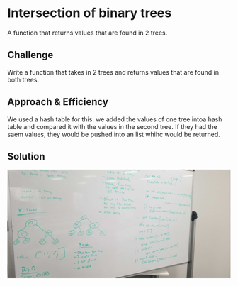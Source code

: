 # Intersection of binary trees
A function that returns values that are found in 2 trees.

## Challenge
Write a function that takes in 2 trees and returns values that are found in both trees.

## Approach & Efficiency
We used a hash table for this. we added the values of one tree intoa hash table and compared it with the values in the second tree. If they had the saem values, they would be pushed into an list whihc would be returned.

## Solution
![alt text](https://github.com/danhuyle508/data-structures-and-algorithms/blob/master/assets/tree_intersection.jpg)

